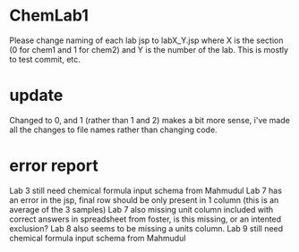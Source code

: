 # ChemLab1
Please change naming of each lab jsp to labX_Y.jsp where X is the section (0 for chem1 
and 1 for chem2) and Y is the number of the lab. This is mostly to test commit, etc.
# update
Changed to 0, and 1 (rather than 1 and 2) makes a bit more sense, i've made all the 
changes to file names rather than changing code.
# error report
Lab 3 still need chemical formula input schema from Mahmudul
Lab 7 has an error in the jsp, final row should be only present in 1 column (this is an 
average of the 3 samples)
Lab 7 also missing unit column included with correct answers in spreadsheet from 
foster, is this missing, or an intented exclusion?
Lab 8 also seems to be missing a units column.
Lab 9 still need chemical formula input schema from Mahmudul
